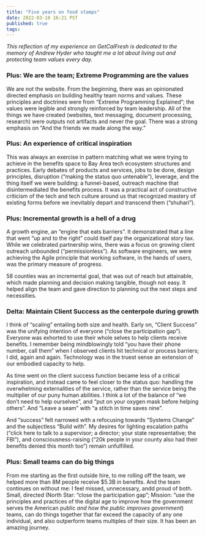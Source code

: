 ```yaml
---
title: "Five years on food stamps"
date: 2022-03-10 16:21 PST
published: true
tags:
---
```


_This reflection of my experience on GetCalFresh is dedicated to the memory of Andrew Hyder who taught me a lot about living out and protecting team values every day._

### Plus: We are the team; Extreme Programming are the values

We are not the website. From the beginning, there was an opinionated directed emphasis on building healthy team norms and values. These principles and doctrines were from “Extreme Programming Explained”; the values were legible and strongly reinforced by team leadership. All of the things we have created (websites, text messaging, document processing, research) were outputs not artifacts and never the goal. There was a strong emphasis on “And the friends we made along the way.”

### Plus: An experience of critical inspiration

This was always an exercise in pattern matching what we were trying to achieve in the benefits space to Bay Area tech ecosystem structures and practices. Early debates of products and services, jobs to be done, design principles, disruption (“making the status quo untenable”), leverage, and the thing itself we were building: a funnel-based, outreach machine that disintermediated the benefits process. It was a practical act of constructive criticism of the tech and tech culture around us that recognized mastery of existing forms before we inevitably depart and transcend them (“shuhari”).

### Plus: Incremental growth is a hell of a drug

A growth engine, an “engine that eats barriers”. It demonstrated that a line that went “up and to the right” could itself pay the organizational story tax. While we celebrated partnership wins, there was a focus on growing client outreach unbounded (“permissionless”). As software engineers, we were achieving the Agile principle that working software, in the hands of users, was the primary measure of progress.

58 counties was an incremental goal, that was out of reach but attainable, which made planning and decision making tangible, though not easy. It helped align the team and gave direction to planning out the next steps and necessities.

### Delta: Maintain Client Success as the centerpole during growth

I think of “scaling” entailing both size and health. Early on, “Client Success” was the unifying intention of everyone (“close the participation gap”). Everyone was exhorted to use their whole selves to help clients receive benefits. I remember being mindblowingly told “you have their phone number, call them” when I observed clients hit technical or process barriers; I did, again and again. Technology was in the truest sense an extension of our embodied capacity to help.

As time went on the client success function became less of a critical inspiration, and instead came to feel closer to the status quo: handling the overwhelming externalities of the service, rather than the service being the multiplier of our puny human abilities. I think a lot of the balance of “we don’t need to help ourselves”, and “put on your oxygen mask before helping others”. And “Leave a seam” with “a stitch in time saves nine”.

And “success” felt narrowed with a refocusing towards “Systems Change” and the subjectless “Build with”. My desires for lighting escalation paths (“click here to talk to a supervisor; a director; your state representative; the FBI”), and consciousness-raising (“20k people in your county also had their benefits denied this month too”) remain unfulfilled.

### Plus: Small teams can do big things

From me starting as the first outside hire, to me rolling off the team, we helped more than 8M people receive $5.3B in benefits. And the team continues on without me: I feel missed, unnecessary, andd proud of both. Small, directed (North Star: “close the participation gap”; Mission: “use the principles and practices of the digital age to improve how the government serves the American public *and how the public improves government*) teams, can do things together that far exceed the capacity of any one individual, and also outperform teams multiples of their size. It has been an amazing journey.
